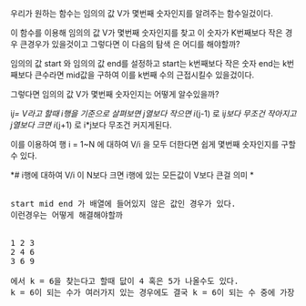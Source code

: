 
우리가 원하는 함수는 임의의 값 V가 몇번째 숫자인지를 알려주는 함수일겄이다.

이 함수를 이용해 임의의 값 V가 몇번째 숫자인지를 찾고 이 숫자가 K번째보다 작은 경우 큰경우가 있을것이고 그렇다면 이 다음의 탐색 은 어디를 해야할까? 

임의의 값 start 와 임의의 값 end를 설정하고 start는 k번째보다 작은 숫자 end는 k번째보다 큰수라면 mid값을 구하여 이를 k번째 수의 근접시킬수 있을겄이다. 






그렇다면 임의의 값 V가 몇번째 숫자인지는 어떻게 알수있을까?

i*j= V라고 할때 i행을 기준으로 살펴보면 j열보다 작으면 i*(j-1) 로 i*j보다 무조건 작아지고 j열보다 크면 i*(j+1) 로 i*j보다 무조건 커지게된다. 

이를 이용하여 행 i  = 1~N 에 대하여  V/i 을 모두 더한다면 쉽게 몇번째 숫자인지를 구할수 있다. 



*# i행에 대하여  V/i 이 N보다 크면 i행에 있는 모든값이 V보다 큰걸 의미 *


<pre>

start mid end 가 배열에 들어있지 않은 값인 경우가 있다. 
이런경우는 어떻게 해결해야할까 


1 2 3 
2 4 6
3 6 9

에서 k = 6을 찾는다고 할때 닶이 4 혹은 5가 나올수도 있다. 
k = 6이 되는 수가 여러가지 있는 경우에도 결국 k = 6이 되는 수 중에 가장 최소가 되는 수가 정답이 될수밖에 없다. 
</pre>
